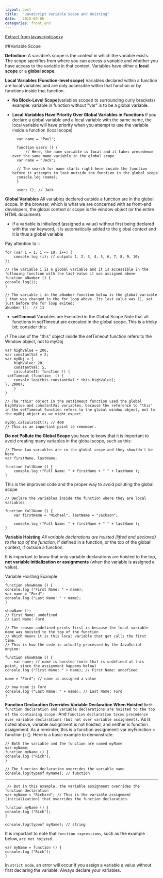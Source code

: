 ```yaml
---
layout: post
title:  "JavaScript Variable Scope and Hoisting"
date:   2015-09-06 
categories: front_end
---
```

[Extract from javascriptissexy](http://javascriptissexy.com/javascript-variable-scope-and-hoisting-explained/)

##Variable Scope

**Definition:** A variable’s scope is the context in which the variable exists. The scope specifies from where you can access a variable and whether you have access to the variable in that context.
Variables have either a **local scope** or a **global scope**.

**Local Variables (Function-level scope)**
Variables declared within a function are local variables and are only accessible within that function or by functions inside that function.

- **No Block-Level Scope**(variables scoped to surrounding curly brackets) example: variable in function without "var" is to be a global variable. 

- **Local Variables Have Priority Over Global Variables in Functions**
If you declare a global variable and a local variable with the same name, the local variable will have priority when you attempt to use the variable inside a function (local scope)

		var name = "Paul";

		function users () {
			// Here, the name variable is local and it takes precedence over the same name variable in the global scope​
		var name = "Jack";

		// The search for name starts right here inside the function before it attempts to look outside the function in the global scope​
		console.log (name); 
		}

		users (); // Jack

**Global Variables**
All variables declared outside a function are in the global scope. In the browser, which is what we are concerned with as front-end developers, the global context or scope is the window object (or the entire HTML document).

- If a variable is initialized (assigned a value) without first being declared with the var keyword, it is automatically added to the global context and it is thus a global variable

Pay attention to i: 

	for (var i = 1; i <= 10; i++) {
		console.log (i); // outputs 1, 2, 3, 4, 5, 6, 7, 8, 9, 10;
	};

	// The variable i is a global variable and it is accessible in the following function with the last value it was assigned above ​
	function aNumber () {
	console.log(i);
	}

	// The variable i in the aNumber function below is the global variable i that was changed in the for loop above. Its last value was 11, set just before the for loop exited:
	aNumber ();  // 11


- **setTimeout** Variables are Executed in the Global Scope
Note that all functions in setTimeout are executed in the global scope. This is a tricky bit; consider this:


// The use of the "this" object inside the setTimeout function refers to the Window object, not to myObj​

	var highValue = 200;
	var constantVal = 2;
	var myObj = {
		highValue: 20,
		constantVal: 5,
		calculateIt: function () {
	 setTimeout (function  () {
		console.log(this.constantVal * this.highValue);
	}, 2000);
		}
	}

	// The "this" object in the setTimeout function used the global highValue and constantVal variables, because the reference to "this" in the setTimeout function refers to the global window object, not to the myObj object as we might expect.​

	myObj.calculateIt(); // 400
	// This is an important point to remember.

**Do not Pollute the Global Scope**
you have to know that it is important to avoid creating many variables in the global scope, such as this:


	// These two variables are in the global scope and they shouldn't be here
	var firstName, lastName;

	function fullName () {
		console.log ("Full Name: " + firstName + " " + lastName );
	}

This is the improved code and the proper way to avoid polluting the global scope


	// Declare the variables inside the function where they are local variables

	function fullName () {
		var firstName = "Michael", lastName = "Jackson";

		console.log ("Full Name: " + firstName + " " + lastName );
	}


**Variable Hoisting**
*All variable declarations are hoisted (lifted and declared) to the top of the function*, if defined in a function, or the top of the global context, if outside a function.

It is important to know that only variable declarations are hoisted to the top, **not variable initialization or assignments** (when the variable is assigned a value).

Variable Hoisting Example:

	function showName () {
	console.log ("First Name: " + name);
	var name = "Ford";
	console.log ("Last Name: " + name);
	}

	showName (); 
	// First Name: undefined
	// Last Name: Ford

	// The reason undefined prints first is because the local variable name was hoisted to the top of the function​
	// Which means it is this local variable that get calls the first time.
	// This is how the code is actually processed by the JavaScript engine:

	function showName () {
		var name; // name is hoisted (note that is undefined at this point, since the assignment happens below)
	console.log ("First Name: " + name); // First Name: undefined

	name = "Ford"; // name is assigned a value

	// now name is Ford
	console.log ("Last Name: " + name); // Last Name: Ford
	}


**Function Declaration Overrides Variable Declaration When Hoisted**
`Both function declaration and variable declarations are hoisted to the top of the containing scope.` And `function declaration takes precedence over variable declarations (but not over variable assignment).` As is noted above, variable assignment is not hoisted, and neither is function assignment. As a reminder, this is a function assignment: var myFunction = function () {}.
Here is a basic example to demonstrate:

	// Both the variable and the function are named myName
	var myName;
	function myName () {
	console.log ("Rich");
	}

	// The function declaration overrides the variable name
	console.log(typeof myName); // function
------
	 // But in this example, the variable assignment overrides the function declaration
	var myName = "Richard"; // This is the variable assignment (initialization) that overrides the function declaration.

	function myName () {
	console.log ("Rich");
	}

	console.log(typeof myName); // string 

It is important to note that `function expressions`, such as the example below, `are not hoisted`.

	var myName = function () {
	console.log ("Rich");
	} 

In `strict mode`, an error will occur if you assign a variable a value without first declaring the variable. Always declare your variables.